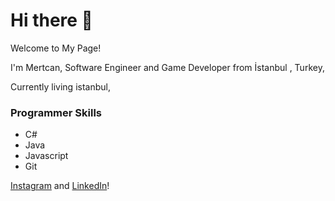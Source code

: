 # Hi there 👋

Welcome to My Page!

I'm Mertcan, Software Engineer and Game Developer from İstanbul , Turkey,

Currently living istanbul,

### Programmer Skills 
- C#
- Java
- Javascript
- Git

[Instagram](https://www.instagram.com/stoneeblack/?hl=tr) and [LinkedIn](https://www.linkedin.com/in/mertcankaratas/)!
<!--
**mertcankaratas/mertcankaratas** is a ✨ _special_ ✨ repository because its `README.md` (this file) appears on your GitHub profile.

Here are some ideas to get you started:

- 🔭 I’m currently working on ...
- 🌱 I’m currently learning ...
- 👯 I’m looking to collaborate on ...
- 🤔 I’m looking for help with ...
- 💬 Ask me about ...
- 📫 How to reach me: ...
- 😄 Pronouns: ...
- ⚡ Fun fact: ...
-->
